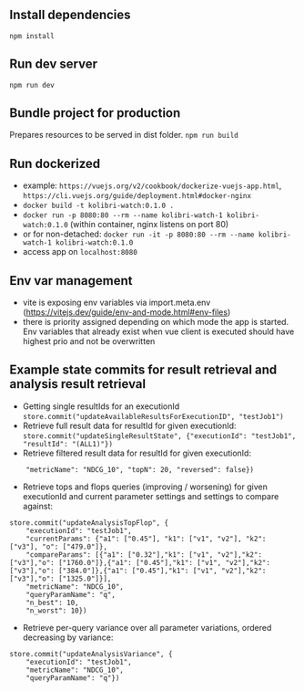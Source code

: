 ## Install dependencies
```npm install```

## Run dev server
```npm run dev```

## Bundle project for production
Prepares resources to be served in dist folder.
```npm run build```

## Run dockerized
- example: ```https://vuejs.org/v2/cookbook/dockerize-vuejs-app.html```, ```https://cli.vuejs.org/guide/deployment.html#docker-nginx```
- ```docker build -t kolibri-watch:0.1.0 .```
- ```docker run -p 8080:80 --rm --name kolibri-watch-1 kolibri-watch:0.1.0``` (within container, nginx listens on port 80)
- or for non-detached: ```docker run -it -p 8080:80 --rm --name kolibri-watch-1 kolibri-watch:0.1.0```
- access app on ```localhost:8080```

## Env var management
- vite is exposing env variables via import.meta.env (https://vitejs.dev/guide/env-and-mode.html#env-files)
- there is priority assigned depending on which mode the app is started. Env variables that already exist when
vue client is executed should have highest prio and not be overwritten

## Example state commits for result retrieval and analysis result retrieval
- Getting single resultIds for an executionId
```store.commit("updateAvailableResultsForExecutionID", "testJob1")```
- Retrieve full result data for resultId for given executionId:
```store.commit("updateSingleResultState", {"executionId": "testJob1", "resultId": "(ALL1)"})```
- Retrieve filtered result data for resultId for given executionId:
```store.commit("updateSingleResultStateFiltered", {"executionId": "testJob1", "resultId": "(ALL1)",
    "metricName": "NDCG_10", "topN": 20, "reversed": false})
```
- Retrieve tops and flops queries (improving / worsening) for given executionId and current parameter settings and 
settings to compare against:
```
store.commit("updateAnalysisTopFlop", {
    "executionId": "testJob1",
    "currentParams": {"a1": ["0.45"], "k1": ["v1", "v2"], "k2": ["v3"], "o": ["479.0"]},
    "compareParams": [{"a1": ["0.32"],"k1": ["v1", "v2"],"k2": ["v3"],"o": ["1760.0"]},{"a1": ["0.45"],"k1": ["v1", "v2"],"k2": ["v3"],"o": ["384.0"]},{"a1": ["0.45"],"k1": ["v1", "v2"],"k2": ["v3"],"o": ["1325.0"]}],
    "metricName": "NDCG_10",
    "queryParamName": "q",
    "n_best": 10,
    "n_worst": 10})
```
- Retrieve per-query variance over all parameter variations, ordered decreasing by variance:
```
store.commit("updateAnalysisVariance", {
    "executionId": "testJob1",
    "metricName": "NDCG_10",
    "queryParamName": "q"})
```
